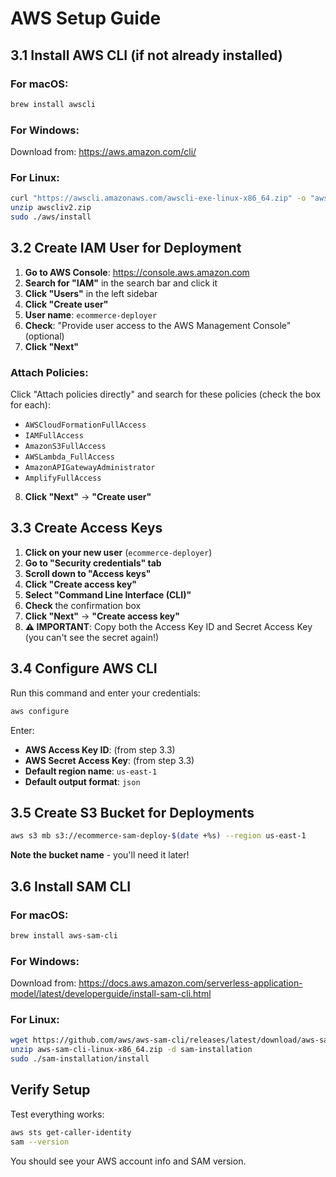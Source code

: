 # AWS Setup Guide

## 3.1 Install AWS CLI (if not already installed)

### For macOS:
```bash
brew install awscli
```

### For Windows:
Download from: https://aws.amazon.com/cli/

### For Linux:
```bash
curl "https://awscli.amazonaws.com/awscli-exe-linux-x86_64.zip" -o "awscliv2.zip"
unzip awscliv2.zip
sudo ./aws/install
```

## 3.2 Create IAM User for Deployment

1. **Go to AWS Console**: https://console.aws.amazon.com
2. **Search for "IAM"** in the search bar and click it
3. **Click "Users"** in the left sidebar
4. **Click "Create user"**
5. **User name**: `ecommerce-deployer`
6. **Check**: "Provide user access to the AWS Management Console" (optional)
7. **Click "Next"**

### Attach Policies:
Click "Attach policies directly" and search for these policies (check the box for each):
- `AWSCloudFormationFullAccess`
- `IAMFullAccess` 
- `AmazonS3FullAccess`
- `AWSLambda_FullAccess`
- `AmazonAPIGatewayAdministrator`
- `AmplifyFullAccess`

8. **Click "Next"** → **"Create user"**

## 3.3 Create Access Keys

1. **Click on your new user** (`ecommerce-deployer`)
2. **Go to "Security credentials" tab**
3. **Scroll down to "Access keys"**
4. **Click "Create access key"**
5. **Select "Command Line Interface (CLI)"**
6. **Check** the confirmation box
7. **Click "Next"** → **"Create access key"**
8. **⚠️ IMPORTANT**: Copy both the Access Key ID and Secret Access Key (you can't see the secret again!)

## 3.4 Configure AWS CLI

Run this command and enter your credentials:
```bash
aws configure
```

Enter:
- **AWS Access Key ID**: (from step 3.3)
- **AWS Secret Access Key**: (from step 3.3)  
- **Default region name**: `us-east-1`
- **Default output format**: `json`

## 3.5 Create S3 Bucket for Deployments

```bash
aws s3 mb s3://ecommerce-sam-deploy-$(date +%s) --region us-east-1
```

**Note the bucket name** - you'll need it later!

## 3.6 Install SAM CLI

### For macOS:
```bash
brew install aws-sam-cli
```

### For Windows:
Download from: https://docs.aws.amazon.com/serverless-application-model/latest/developerguide/install-sam-cli.html

### For Linux:
```bash
wget https://github.com/aws/aws-sam-cli/releases/latest/download/aws-sam-cli-linux-x86_64.zip
unzip aws-sam-cli-linux-x86_64.zip -d sam-installation
sudo ./sam-installation/install
```

## Verify Setup

Test everything works:
```bash
aws sts get-caller-identity
sam --version
```

You should see your AWS account info and SAM version.
